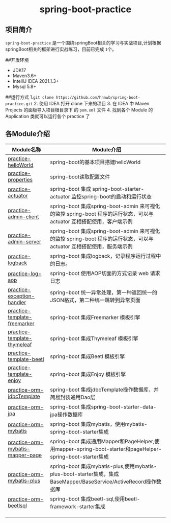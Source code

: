 <h1 align="center">spring-boot-practice</h1>

## 项目简介

`spring-boot-practice` 是一个围绕springBoot相关的学习与实战项目,计划根据springBoot相关的框架进行实战练习，目前已完成 `1`个。

##开发环境

- JDK17
- Maven3.6+
- IntelliJ IDEA 2021.1.3+
- Mysql 5.8+

##运行方式
1.`git clone https://github.com/hnnwb/spring-boot-practice.git`
2. 使用 IDEA 打开 clone 下来的项目
3. 在 IDEA 中 Maven Projects 的面板导入项目根目录下 的 `pom.xml` 文件
4. 找到各个 Module 的 Application 类就可以运行各个 practice 了

## 各Module介绍


| Module名称                                                             | Module介绍                                                                                                            |
| ------------------------------------------------------------------------ | ----------------------------------------------------------------------------------------------------------------------- |
| [practice-helloWorld](./practice-helloworld)                           | spring-boot的基本项目搭建helloWorld                                                                                   |
| [practice-properties](./practice-properties)                           | spring-boot读取配置文件                                                                                               |
| [practice-actuator](./practice-actuator)                               | spring-boot 集成 spring-boot-starter-actuator 监控spring-boot的启动和运行状态                                         |
| [practice-admin-client](./practice-admin-client)                       | spring-boot 集成spring-boot-admin 来可视化的监控 spring-boot 程序的运行状态，可以与 actuator 互相搭配使用，客户端示例 |
| [practice-admin-server](./practice-admin-server)                       | spring-boot 集成spring-boot-admin 来可视化的监控 spring-boot 程序的运行状态，可以与 actuator 互相搭配使用，服务端示例 |
| [practice-logback](./practice-logback)                                 | spring-boot 集成logback，记录程序运行过程中的日志。                                                                   |
| [practice-log-aop](./practice-log-aop)                                 | spring-boot 使用AOP切面的方式记录 web 请求日志                                                                        |
| [practice-exception-handler](./practice-exception-handler)             | spring-boot 统一异常处理，第一种返回统一的JSON格式，第二种统一跳转到异常页面                                          |
| [practice-template-freemarker](./practice-template-freemarker)         | spring-boot 集成Freemarker 模板引擎                                                                                   |
| [practice-template-thymeleaf](./practice-template-thymeleaf)           | spring-boot 集成Thymeleaf 模板引擎                                                                                    |
| [practice-template-beetl](./practice-template-beetl)                   | spring-boot 集成Beetl 模板引擎                                                                                        |
| [practice-template-enjoy](./practice-template-enjoy)                   | spring-boot 集成Enjoy 模板引擎                                                                                        |
| [practice-orm-jdbcTemplate](./practice-orm-jdbcTemplate)               | spring-boot 集成jdbcTemplate操作数据库，并简易封装通用Dao层                                                           |
| [practice-orm-jpa](./practice-orm-jpa)                                 | spring-boot 集成spring-boot-starter-data-jpa操作数据库                                                                |
| [practice-orm-mybatis](./practice-orm-mybatis)                         | spring-boot 集成mybatis，使用mybatis-spring-boot-starter集成                                                          |
| [practice-orm-mybatis-mapper-page](./practice-orm-mybatis-mapper-page) | spring-boot 集成通用Mapper和PageHelper,使用mapper-spring-boot-starter和pageHelper-spring-boot-starter集成             |
| [practice-orm-mybatis-plus](./practice-orm-mybatis-plus)               | spring-boot 集成mybatis-plus,使用mybatis-plus-boot-starter集成，集成BaseMapper/BaseService/ActiveRecord操作数据库     |
| [practice-orm-beetlsql](./practice-orm-beetlsql)                       | spring-boot 集成beetl-sql,使用beetl-framework-starter集成                                                             |
|                                                                        |                                                                                                                       |
|                                                                        |                                                                                                                       |
|                                                                        |                                                                                                                       |
